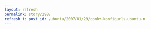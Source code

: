```yaml
---
layout: refresh
permalink: story/298/
refresh_to_post_id: /ubuntu/2007/01/29/conky-konfigurls-ubuntu-n
---
```

